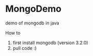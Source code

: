 # MongoDemo
demo of mongodb in java

How to
1) first install mongodb (version 3.2.0)
2) pull code :)
